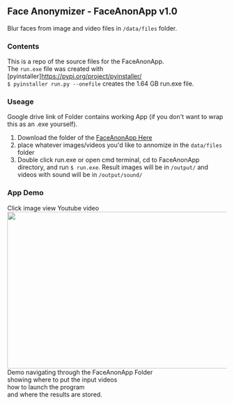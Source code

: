 ## Face Anonymizer - FaceAnonApp v1.0
Blur faces from image and video files in `/data/files` folder.<br>

### Contents
This is a repo of the source files for the FaceAnonApp. <br>
The `run.exe` file was created with [pyinstaller]https://pypi.org/project/pyinstaller/ <br>
`$ pyinstaller run.py --onefile` creates the 1.64 GB run.exe file.

### Useage
Google drive link of Folder contains working App (if you don't want to wrap this as an .exe yourself). 
1. Download the folder of the [FaceAnonApp Here](https://drive.google.com/file/d/1gskbA1EkMdQ2LZ7-f40dxMYGZqEfC_eD/view?usp=sharing)
2. place whatever images/videos you'd like to annomize in the `data/files` folder 
3. Double click run.exe or open cmd terminal, cd to FaceAnonApp directory, and run `$ run.exe`.
Result images will be in `/output/` and videos with sound will be in `/output/sound/`

### App Demo
Click image view Youtube video<br>
[<img src="https://i3.ytimg.com/vi/wRkt-qNl5Uk/maxresdefault.jpg" width="640" height="360" target="_blank">](https://www.youtube.com/watch?v=wRkt-qNl5Uk)<br>
Demo navigating through the FaceAnonApp Folder <br>
showing where to put the input videos <br>
how to launch the program <br>
and where the results are stored.
